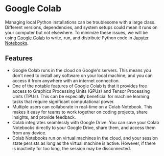 # Google Colab

Managing local Python installations can be troublesome with a large class.
Different versions, dependencies, and system setups could mean it runs on your computer but not elsewhere.
To minimize these issues, we will be using [Google Colab](https://colab.google/) to write, run, and distribute Python code in [Jupyter Notebooks](https://jupyter.org/).

## Features

-   Google Colab runs in the cloud on Google's servers.
    This means you don't need to install any software on your local machine, and you can access it from anywhere with an internet connection.
-   One of the notable features of Google Colab is that it provides free access to Graphics Processing Units (GPUs) and Tensor Processing Units (TPUs).
    This can be especially beneficial for machine learning tasks that require significant computational power.
-   Multiple users can collaborate in real-time on a Colab Notebook. This makes it easy for teams to work together on coding projects, share insights, and provide feedback.
-   Colab integrates seamlessly with Google Drive.
    You can save your Colab Notebooks directly to your Google Drive, share them, and access them from any device.
-   Colab Notebooks run on virtual machines in the cloud, and your session state persists as long as the virtual machine is active.
    However, if there is inactivity for too long, the session may be disconnected.
